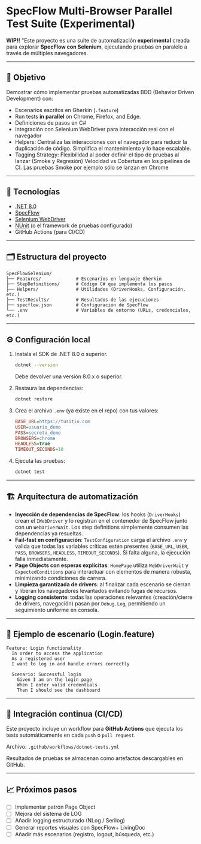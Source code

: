 ﻿# SpecFlow Multi-Browser Parallel Test Suite (Experimental)

**WIP!!** "Este proyecto es una suite de automatización **experimental** creada para explorar **SpecFlow con Selenium**, ejecutando pruebas en paralelo a través de múltiples navegadores.

---

## 🚀 Objetivo

Demostrar cómo implementar pruebas automatizadas BDD (Behavior Driven Development) con:
- Escenarios escritos en Gherkin (`.feature`)
- Run tests **in parallel** on Chrome, Firefox, and Edge. 
- Definiciones de pasos en C#
- Integración con Selenium WebDriver para interacción real con el navegador
- Helpers: Centraliza las interacciones con el navegador para reducir la duplicación de código. Simplifica el mantenimiento y lo hace escalable.
- Tagging Strategy: Flexibilidad al poder definir el tipo de pruebas al lanzar (Smoke y Regresión) Velocidad vs Cobertura en los pipelines de CI. Las pruebas Smoke por ejemplo sólo se lanzan en Chrome



---

## 🧰 Tecnologías

- [.NET 8.0](https://dotnet.microsoft.com/)
- [SpecFlow](https://specflow.org/)
- [Selenium WebDriver](https://www.selenium.dev/)
- [NUnit](https://nunit.org/) (o el framework de pruebas configurado)
- GitHub Actions (para CI/CD)

---

## 🗂️ Estructura del proyecto

```
SpecFlowSelenium/
├── Features/             # Escenarios en lenguaje Gherkin
├── StepDefinitions/      # Código C# que implementa los pasos
├── Helpers/              # Utilidades (DriverHooks, Configuración, etc.)
├── TestResults/          # Resultados de las ejecuciones
├── specflow.json         # Configuración de SpecFlow
└── .env                  # Variables de entorno (URLs, credenciales, etc.)
```

---

## ⚙️ Configuración local

1. Instala el SDK de .NET 8.0 o superior.  
   ```bash
   dotnet --version
   ```
   Debe devolver una versión 8.0.x o superior.

2. Restaura las dependencias:
   ```bash
   dotnet restore
   ```

3. Crea el archivo `.env` (ya existe en el repo) con tus valores:
   ```ini
   BASE_URL=https://tusitio.com
   USER=usuario_demo
   PASS=secreto_demo
   BROWSERS=chrome
   HEADLESS=true
   TIMEOUT_SECONDS=10
   ```

4. Ejecuta las pruebas:
   ```bash
   dotnet test
   ```

---

## 🏗️ Arquitectura de automatización

- **Inyección de dependencias de SpecFlow**: los hooks (`DriverHooks`) crean el `IWebDriver` y lo registran en el contenedor de SpecFlow junto con un `WebDriverWait`. Los step definitions simplemente consumen las dependencias ya resueltas.
- **Fail-fast en configuración**: `TestConfiguration` carga el archivo `.env` y valida que todas las variables críticas estén presentes (`BASE_URL`, `USER`, `PASS`, `BROWSERS`, `HEADLESS`, `TIMEOUT_SECONDS`). Si falta alguna, la ejecución falla inmediatamente.
- **Page Objects con esperas explícitas**: `HomePage` utiliza `WebDriverWait` y `ExpectedConditions` para interactuar con elementos de manera robusta, minimizando condiciones de carrera.
- **Limpieza garantizada de drivers**: al finalizar cada escenario se cierran y liberan los navegadores levantados evitando fugas de recursos.
- **Logging consistente**: todas las operaciones relevantes (creación/cierre de drivers, navegación) pasan por `Debug.Log`, permitiendo un seguimiento uniforme en consola.

---

## 🧪 Ejemplo de escenario (Login.feature)

```gherkin
Feature: Login functionality
  In order to access the application
  As a registered user
  I want to log in and handle errors correctly

  Scenario: Successful login
    Given I am on the login page
    When I enter valid credentials
    Then I should see the dashboard
```

---

## 🔄 Integración continua (CI/CD)

Este proyecto incluye un workflow para **GitHub Actions** que ejecuta los tests automáticamente en cada `push` o `pull request`.

Archivo: `.github/workflows/dotnet-tests.yml`

Resultados de pruebas se almacenan como artefactos descargables en GitHub.

---

## 📈 Próximos pasos

- [ ] Implementar patrón Page Object  
- [ ] Mejora del sistema de LOG 
- [ ] Añadir logging estructurado (NLog / Serilog)  
- [ ] Generar reportes visuales con SpecFlow+ LivingDoc  
- [ ] Añadir más escenarios (registro, logout, búsqueda, etc.)
